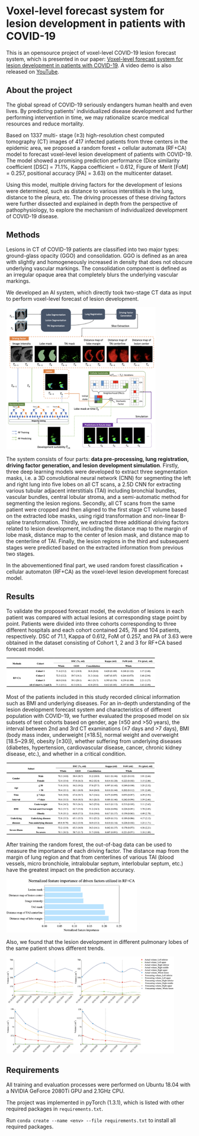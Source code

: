 # Voxel-level forecast system for lesion development in patients with COVID-19

This is an opensource project of voxel-level COVID-19 lesion forecast system, which is presented in our paper: [Voxel-level forecast system for lesion development in patients with COVID-19](https://www.medrxiv.org/content/10.1101/2020.12.17.20248377v1). A video demo is also released on [YouTube](https://youtu.be/wtXjiBV87k4).

About the project
------
The global spread of COVID-19 seriously endangers human health and even lives. By predicting patients' individualized disease development and further performing intervention in time, we may rationalize scarce medical resources and reduce mortality.

Based on 1337 multi- stage (≥3) high-resolution chest computed tomography (CT) images of 417 infected patients from three centers in the epidemic area, we proposed a random forest + cellular automata (RF+CA) model to forecast voxel-level lesion development of patients with COVID-19. The model showed a promising prediction performance (Dice similarity coefficient [DSC] = 71.1%, Kappa coefficient = 0.612, Figure of Merit [FoM] = 0.257, positional accuracy [PA] = 3.63) on the multicenter dataset.

Using this model, multiple driving factors for the development of lesions were determined, such as distance to various interstitials in the lung, distance to the pleura, etc. The driving processes of these driving factors were further dissected and explained in depth from the perspective of pathophysiology, to explore the mechanism of individualized development of COVID-19 disease.

## Methods

Lesions in CT of COVID-19 patients are classified into two major types: ground-glass opacity (GGO) and consolidation. GGO is defined as an area with slightly and homogeneously increased in density that does not obscure underlying vascular markings. The consolidation component is defined as an irregular opaque area that completely blurs the underlying vascular markings.

We developed an AI system, which directly took two-stage CT data as input to perform voxel-level forecast of lesion development.

<img src="./images/flowchart.png" width="80%" />

The system consists of four parts: **data pre-processing, lung registration, driving factor generation, and lesion development simulation**. Firstly, three deep learning models were developed to extract three segmentation masks, i.e. a 3D convolutional neural network (CNN) for segmenting the left and right lung into five lobes on all CT scans, a 2.5D CNN for extracting various tubular adjacent interstitials (TAI) including bronchial bundles, vascular bundles, central lobular stroma, and a semi-automatic method for segmenting the lesion regions. Secondly, all CT scans from the same patient were cropped and then aligned to the first stage CT volume based on the extracted lobe masks, using rigid transformation and non-linear B-spline transformation. Thirdly, we extracted three additional driving factors related to lesion development, including the distance map to the margin of lobe mask, distance map to the center of lesion mask, and distance map to the centerline of TAI. Finally, the lesion regions in the third and subsequent stages were predicted based on the extracted information from previous two stages.

In the abovementioned final part, we used random forest classification + cellular automaton (RF+CA) as the voxel-level lesion development forecast model.

## Results

To validate the proposed forecast model, the evolution of lesions in each patient was compared with actual lesions at corresponding stage point by point. Patients were divided into three cohorts corresponding to three different hospitals and each cohort contained 245, 78 and 104 patients, respectively. DSC of 71.1, Kappa of 0.612, FoM of 0.257, and PA of 3.63 were obtained in the dataset consisting of Cohort 1, 2 and 3 for RF+CA based forecast model.

<img src="images/performance_whole.png" width="80%" />

Most of the patients included in this study recorded clinical information such as BMI and underlying diseases. For an in-depth understanding of the lesion development forecast system and characteristics of different population with COVID-19, we further evaluated the proposed model on six subsets of test cohorts based on gender, age (≤50 and >50 years), the interval between 2nd and 3rd CT examinations (≤7 days and >7 days), BMI (body mass index, underweight [≤18.5], normal weight and overweight [18.5~29.9], obesity [≥30]), whether suffering from underlying diseases (diabetes, hypertension, cardiovascular disease, cancer, chronic kidney disease, etc.), and whether in a critical condition.

<img src="images/performance_subset.png" width="80%" />

After training the random forest, the out-of-bag data can be used to measure the importance of each driving factor. The distance map from the margin of lung region and that from centerlines of various TAI (blood vessels, micro bronchiole, intralobular septum, interlobular septum, etc.) have the greatest impact on the prediction accuracy.

<img src="images/normalized_importance.png" width="70%" />

Also, we found that the lesion development in different pulmonary lobes of the same patient shows different trends.

<img src="images/development_trand.png" width="90%" />

## Requirements

All training and evaluation processes were performed on Ubuntu 18.04 with a NVIDIA GeForce 2080Ti GPU and 2.1GHz CPU.

The project was implemented in pyTorch (1.3.1), which is listed with other required packages in `requirements.txt`.

Run `conda create --name <env> --file requirements.txt` to install all required packages.

